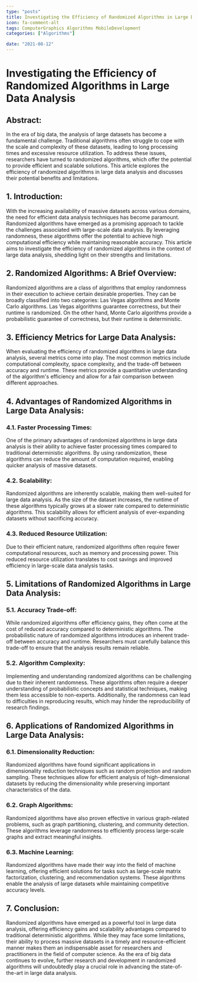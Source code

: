 ```yaml
---
type: "posts"
title: Investigating the Efficiency of Randomized Algorithms in Large Data Analysis
icon: fa-comment-alt
tags: ComputerGraphics Algorithms MobileDevelopment
categories: ["Algorithms"]

date: "2021-08-12"
---
```




# Investigating the Efficiency of Randomized Algorithms in Large Data Analysis

## Abstract:
In the era of big data, the analysis of large datasets has become a fundamental challenge. Traditional algorithms often struggle to cope with the scale and complexity of these datasets, leading to long processing times and excessive resource utilization. To address these issues, researchers have turned to randomized algorithms, which offer the potential to provide efficient and scalable solutions. This article explores the efficiency of randomized algorithms in large data analysis and discusses their potential benefits and limitations.

## 1. Introduction:
With the increasing availability of massive datasets across various domains, the need for efficient data analysis techniques has become paramount. Randomized algorithms have emerged as a promising approach to tackle the challenges associated with large-scale data analysis. By leveraging randomness, these algorithms offer the potential to achieve high computational efficiency while maintaining reasonable accuracy. This article aims to investigate the efficiency of randomized algorithms in the context of large data analysis, shedding light on their strengths and limitations.

## 2. Randomized Algorithms: A Brief Overview:
Randomized algorithms are a class of algorithms that employ randomness in their execution to achieve certain desirable properties. They can be broadly classified into two categories: Las Vegas algorithms and Monte Carlo algorithms. Las Vegas algorithms guarantee correctness, but their runtime is randomized. On the other hand, Monte Carlo algorithms provide a probabilistic guarantee of correctness, but their runtime is deterministic.

## 3. Efficiency Metrics for Large Data Analysis:
When evaluating the efficiency of randomized algorithms in large data analysis, several metrics come into play. The most common metrics include computational complexity, space complexity, and the trade-off between accuracy and runtime. These metrics provide a quantitative understanding of the algorithm's efficiency and allow for a fair comparison between different approaches.

## 4. Advantages of Randomized Algorithms in Large Data Analysis:
### 4.1. Faster Processing Times:
One of the primary advantages of randomized algorithms in large data analysis is their ability to achieve faster processing times compared to traditional deterministic algorithms. By using randomization, these algorithms can reduce the amount of computation required, enabling quicker analysis of massive datasets.

### 4.2. Scalability:
Randomized algorithms are inherently scalable, making them well-suited for large data analysis. As the size of the dataset increases, the runtime of these algorithms typically grows at a slower rate compared to deterministic algorithms. This scalability allows for efficient analysis of ever-expanding datasets without sacrificing accuracy.

### 4.3. Reduced Resource Utilization:
Due to their efficient nature, randomized algorithms often require fewer computational resources, such as memory and processing power. This reduced resource utilization translates to cost savings and improved efficiency in large-scale data analysis tasks.

## 5. Limitations of Randomized Algorithms in Large Data Analysis:
### 5.1. Accuracy Trade-off:
While randomized algorithms offer efficiency gains, they often come at the cost of reduced accuracy compared to deterministic algorithms. The probabilistic nature of randomized algorithms introduces an inherent trade-off between accuracy and runtime. Researchers must carefully balance this trade-off to ensure that the analysis results remain reliable.

### 5.2. Algorithm Complexity:
Implementing and understanding randomized algorithms can be challenging due to their inherent randomness. These algorithms often require a deeper understanding of probabilistic concepts and statistical techniques, making them less accessible to non-experts. Additionally, the randomness can lead to difficulties in reproducing results, which may hinder the reproducibility of research findings.

## 6. Applications of Randomized Algorithms in Large Data Analysis:
### 6.1. Dimensionality Reduction:
Randomized algorithms have found significant applications in dimensionality reduction techniques such as random projection and random sampling. These techniques allow for efficient analysis of high-dimensional datasets by reducing the dimensionality while preserving important characteristics of the data.

### 6.2. Graph Algorithms:
Randomized algorithms have also proven effective in various graph-related problems, such as graph partitioning, clustering, and community detection. These algorithms leverage randomness to efficiently process large-scale graphs and extract meaningful insights.

### 6.3. Machine Learning:
Randomized algorithms have made their way into the field of machine learning, offering efficient solutions for tasks such as large-scale matrix factorization, clustering, and recommendation systems. These algorithms enable the analysis of large datasets while maintaining competitive accuracy levels.

## 7. Conclusion:
Randomized algorithms have emerged as a powerful tool in large data analysis, offering efficiency gains and scalability advantages compared to traditional deterministic algorithms. While they may face some limitations, their ability to process massive datasets in a timely and resource-efficient manner makes them an indispensable asset for researchers and practitioners in the field of computer science. As the era of big data continues to evolve, further research and development in randomized algorithms will undoubtedly play a crucial role in advancing the state-of-the-art in large data analysis.